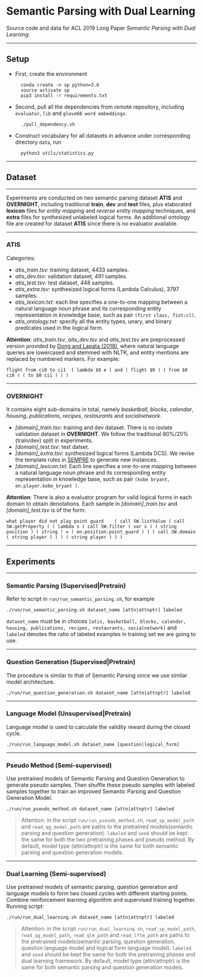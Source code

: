# Semantic Parsing with Dual Learning

Source code and data for ACL 2019 Long Paper _Semantic Parsing with Dual Learning_.

----

## Setup

* First, create the environment

        conda create -n sp python=3.6
        source activate sp
        pip3 install -r requirements.txt

* Second, pull all the dependencies from remote repository, including `evaluator`, `lib` and `glove6B word embeddings`.

        ./pull_dependency.sh

* Construct vocabulary for all datasets in advance under corresponding directory `data`, run

        python3 utils/statistics.py

----

## **Dataset**

----

Experiments are conducted on two semantic parsing dataset **ATIS** and **OVERNIGHT**, including traditional __train__, __dev__ and __test__ files, plus elaborated __lexicon__ files for *entity mapping* and *reverse entity mapping* techniques, and __extra__ files for synthesized unlabeled logical forms. An additional ontology file are created for dataset **ATIS** since there is no evaluator available.

----

### **ATIS**

Categories:

- *atis_train.tsv*: training dataset, 4433 samples.
- *atis_dev.tsv*: validation dataset, 491 samples.
- *atis_test.tsv*: test dataset, 448 samples.
- *atis_extra.tsv*: synthesized logical forms (Lambda Calculus), 3797 samples.
- *atis_lexicon.txt*: each line specifies a one-to-one mapping between a natural language noun phrase and its corresponding entity representation in knowledge base, such as pair `(first class, fist:cl)`.
- *atis_ontology.txt*: specify all the entity types, unary, and binary predicates used in the logical form.

**Attention**: *atis_train.tsv*, *aits_dev.tsv* and *atis_test.tsv* are preprocessed version provided by [Dong and Lapata (2018)](https://arxiv.org/pdf/1601.01280.pdf), where natural language queries are lowercased and stemmed with NLTK, and entity mentions are replaced by numbered markers. For example:

    flight from ci0 to ci1	( lambda $0 e ( and ( flight $0 ) ( from $0 ci0 ) ( to $0 ci1 ) ) )

----

### **OVERNIGHT**

It contains eight sub-domains in total, namely *basketball*, *blocks*, *calendar*, *housing*, *publications*, *recipes*, *restaurants* and *socialnetwork*.

- *[domain]_train.tsv*: training and dev dataset. There is no isolate validation dataset in **OVERNIGHT**. We follow the traditional 80%/20% (train/dev) split in experiments.
- *[domain]_test.tsv*: test datset.
- *[domain]_extra.tsv*: synthesized logical forms (Lambda DCS). We revise the template rules in [SEMPRE](https://github.com/percyliang/sempre) to generate new instances.
- *[domain]_lexicon.txt*: Each line specifies a one-to-one mapping between a natural language noun phrase and its corresponding entity representation in knowledge base, such as pair `(kobe bryant, en.player.kobe_bryant
)`.

**Attention**: There is also a evaluator program for valid logical forms in each domain to obtain denotations. Each sample in *[domain]_train.tsv* and *[domain]_test.tsv* is of the form:

    what player did not play point guard	( call SW.listValue ( call SW.getProperty ( ( lambda s ( call SW.filter ( var s ) ( string position ) ( string ! = ) en.position.point_guard ) ) ( call SW.domain ( string player ) ) ) ( string player ) ) )

----

## Experiments

----

### Semantic Parsing (Supervised|Pretrain)

Refer to script in `run/run_semantic_parsing.sh`, for example

    ./run/run_semantic_parsing.sh dataset_name [attn|attnptr] labeled

`dataset_name` must be in choices `[atis, basketball, blocks, calendar, housing, publications, recipes, restaurants, socialnetwork]` and `labeled` denotes the ratio of labeled examples in training set we are going to use.

----

### Question Generation (Supervised|Pretrain)

The procedure is similar to that of Semantic Parsing since we use similar model architecture.

    ./run/run_question_generation.sh dataset_name [attn|attnptr] labeled

----

### Language Model (Unsupervised|Pretrain)

Language model is used to calculate the validity reward during the closed cycle.

    ./run/run_language_model.sh dataset_name [question|logical_form]

----

### Pseudo Method (Semi-supervised)

Use pretrained models of Semantic Parsing and Question Generation to generate pseudo samples. Then shuffle these pseudo samples with labeled samples together to train an improved Semantic Parsing and Question Generation Model.

    ./run/run_pseudo_method.sh dataset_name [attn|attnptr] labeled

>Attention: in the script `run/run_pseudo_method.sh`, `read_sp_model_path` and `read_qg_model_path` are paths to the pretrained models(semantic parsing and question generation). `labeled` and `seed` should be kept the same for both the two pretraining phases and pseudo method. By default, model type (attn/attnptr) is the same for both semantic parsing and question generation models.

----

### Dual Learning (Semi-supervised)

Use pretrained models of semantic parsing, question generation and language models to form two closed cycles with different starting points. Combine reinforcement learning algorithm and supervised training together. Running script:

    ./run/run_dual_learning.sh dataset_name [attn|attnptr] labeled

>Attention: in the script `run/run_dual_learning.sh`, `read_sp_model_path`, `read_qg_model_path`, `read_qlm_path` and `read_lflm_path` are paths to the pretrained models(semantic parsing, question generation, question language model and logical form language model). `labeled` and `seed` should be kept the same for both the pretraining phases and dual learning framework. By default, model type (attn/attnptr) is the same for both semantic parsing and question generation models.
